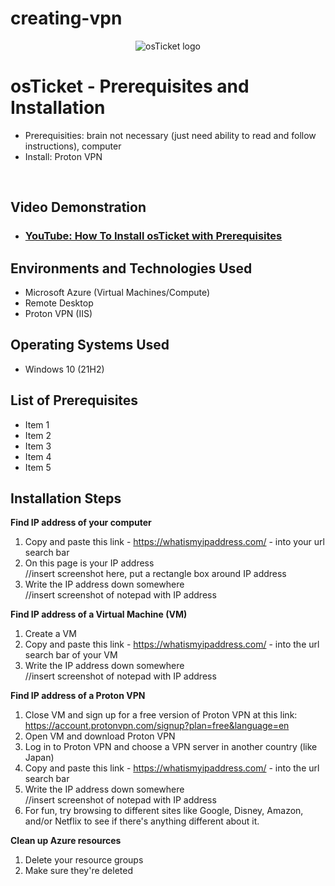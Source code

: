 # creating-vpn
<p align="center">
<img src="https://i.imgur.com/Clzj7Xs.png" alt="osTicket logo"/>
</p>

<h1>osTicket - Prerequisites and Installation</h1>

- Prerequisities: brain not necessary (just need ability to read and follow instructions), computer
- Install: Proton VPN
 <br />


<h2>Video Demonstration</h2>

- ### [YouTube: How To Install osTicket with Prerequisites](https://www.youtube.com)

<h2>Environments and Technologies Used</h2>

- Microsoft Azure (Virtual Machines/Compute)
- Remote Desktop
- Proton VPN (IIS)

<h2>Operating Systems Used </h2>

- Windows 10</b> (21H2)

<h2>List of Prerequisites</h2>

- Item 1
- Item 2
- Item 3
- Item 4
- Item 5

<h2>Installation Steps</h2>

<p>
 
<strong> Find IP address of your computer </strong><br>
1. Copy and paste this link - https://whatismyipaddress.com/ - into your url search bar <br>
2. On this page is your IP address <br>
//insert screenshot here, put a rectangle box around IP address <br>
3. Write the IP address down somewhere <br>
//insert screenshot of notepad with IP address


<strong> Find IP address of a Virtual Machine (VM) </strong><br>
1. Create a VM <br>
2. Copy and paste this link - https://whatismyipaddress.com/ - into the url search bar of your VM <br>
3. Write the IP address down somewhere <br>
//insert screenshot of notepad with IP address

<strong> Find IP address of a Proton VPN </strong><br>
1. Close VM and sign up for a free version of Proton VPN at this link: https://account.protonvpn.com/signup?plan=free&language=en <br>  
2. Open VM and download Proton VPN <br>
3. Log in to Proton VPN and choose a VPN server in another country (like Japan) <br>
4. Copy and paste this link - https://whatismyipaddress.com/ - into the url search bar <br>
5. Write the IP address down somewhere <br>
//insert screenshot of notepad with IP address <br>
6. For fun, try browsing to different sites like Google, Disney, Amazon, and/or Netflix to see if there's anything different about it. <br>
   
<strong> Clean up Azure resources </strong><br>
1. Delete your resource groups
2. Make sure they're deleted

</p>
<br />
